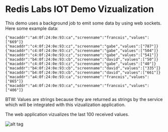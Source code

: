 # Redis Labs IOT Demo Vizualization

This demo uses a background job to emit some data by using web sockets. Here some example data:

```
{"macaddr":"a4:0f:24:0e:93:ca","screenname":"francois","values":["669"]}
{"macaddr":"c4:0f:24:0e:93:cz","screenname":"gabe","values":["787"]}
{"macaddr":"c4:0f:24:0e:93:cz","screenname":"gabe","values":["504"]}
{"macaddr":"c4:0f:24:0e:93:cz","screenname":"gabe","values":["541"]}
{"macaddr":"b4:0f:24:0e:93:cb","screenname":"david","values":["50"]}
{"macaddr":"c4:0f:24:0e:93:cz","screenname":"gabe","values":["40"]}
{"macaddr":"b4:0f:24:0e:93:cb","screenname":"david","values":["335"]}
{"macaddr":"b4:0f:24:0e:93:cb","screenname":"david","values":["661"]}
{"macaddr":"a4:0f:24:0e:93:ca","screenname":"francois","values":["865"]}
{"macaddr":"a4:0f:24:0e:93:ca","screenname":"francois","values":["406"]}
```

BTW: Values are strings because they are returned as strings by the service which will be integrated with this vizualization application.

The web application vizualizes the last 100 received values.

![alt tag](https://raw.github.com/nosqlgeek/iot-redis-viz/master/iot-redis-viz/public/images/screenshot.png)


